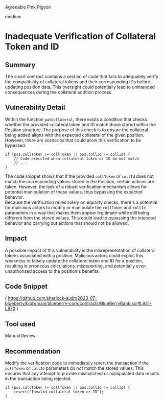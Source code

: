 Agreeable Pink Pigeon

medium

# Inadequate Verification of Collateral Token and ID
## Summary
The smart contract contains a section of code that fails to adequately verify the compatibility of collateral tokens and their corresponding IDs before updating position data. This oversight could potentially lead to unintended consequences during the collateral addition process.
## Vulnerability Detail
Within the function `putCollateral`, there exists a condition that checks whether the provided collateral token and ID match those stored within the Position structure. The purpose of this check is to ensure the collateral being added aligns with the expected collateral of the given position. However, there are scenarios that could allow this verification to be bypassed.
```solidity
if (pos.collToken != collToken || pos.collId != collId) {
    // Code executed when collateral token or ID do not match
    // ...
}
```
The code snippet shows that if the provided `collToken` or `collId` does not match the corresponding values stored in the Position, certain actions are taken. However, the lack of a robust verification mechanism allows for potential manipulation of these values, thus bypassing the expected behavior.
</br>
Because the verification relies solely on equality checks, there's a potential for malicious actors to modify or manipulate the `collToken` and `collId` parameters in a way that makes them appear legitimate while still being different from the stored values. This could lead to bypassing the intended behavior and carrying out actions that should not be allowed.
## Impact
A possible impact of this vulnerability is the misrepresentation of collateral tokens associated with a position. Malicious actors could exploit this weakness to falsely update the collateral token and ID for a position, resulting in erroneous calculations, misreporting, and potentially even unauthorized access to the position's benefits.
## Code Snippet
(
https://github.com/sherlock-audit/2023-07-blueberry/blob/main/blueberry-core/contracts/BlueBerryBank.sol#L841-L870
)
## Tool used

Manual Review

## Recommendation
Modify the verification code to immediately revert the transaction if the `collToken` or `collId` parameters do not match the stored values. This ensures that any attempt to provide mismatched or manipulated data results in the transaction being rejected.
```solidity
if (pos.collToken != collToken || pos.collId != collId) {
    revert("Invalid collateral token or ID");
}
```
